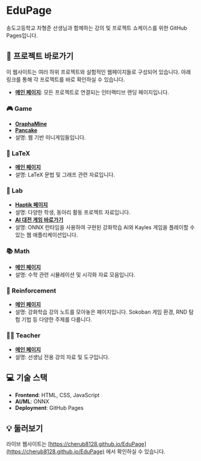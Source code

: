 # EduPage

송도고등학교 차형준 선생님과 함께하는 강의 및 프로젝트 쇼케이스를 위한 GitHub Pages입니다.

## 🚀 프로젝트 바로가기

이 웹사이트는 여러 하위 프로젝트와 실험적인 웹페이지들로 구성되어 있습니다. 아래 링크를 통해 각 프로젝트를 바로 확인하실 수 있습니다.

- **[메인 페이지](https://cherub8128.github.io/EduPage)**: 모든 프로젝트로 연결되는 인터랙티브 랜딩 페이지입니다.

### 🎮 Game
- **[OraphaMine](./Game/OraphaMine/index.html)**
- **[Pancake](./Game/Pancake/index.html)**
- 설명: 웹 기반 미니게임들입니다.


### 📝 LaTeX
- **[메인 페이지](./LaTeX/index.html)**
- 설명: LaTeX 문법 및 그래프 관련 자료입니다.

### 🧪 Lab
- **[Haptik 페이지](./Lab/haptik.html)**
- 설명: 다양한 학생, 동아리 활동 프로젝트 자료입니다.
- **[AI 대전 게임 바로가기](./KaylesAI/index.html)**
- 설명: ONNX 런타임을 사용하여 구현된 강화학습 AI와 Kayles 게임을 플레이할 수 있는 웹 애플리케이션입니다.


### 📚 Math
- **[메인 페이지](./Math/index.html)**
- 설명: 수학 관련 시뮬레이션 및 시각화 자료 모음입니다.

### 🧠 Reinforcement
- **[메인 페이지](./Reinforcement/index.html)**
- 설명: 강화학습 강의 노트를 모아놓은 페이지입니다. Sokoban 게임 환경, RND 탐험 기법 등 다양한 주제를 다룹니다.

### 🧑‍🏫 Teacher
- **[메인 페이지](./Teacher/index.html)**
- 설명: 선생님 전용 강의 자료 및 도구입니다.

## 💻 기술 스택

- **Frontend**: HTML, CSS, JavaScript
- **AI/ML**: ONNX
- **Deployment**: GitHub Pages

## 💡 둘러보기

라이브 웹사이트는 [https://cherub8128.github.io/EduPage](https://cherub8128.github.io/EduPage) 에서 확인하실 수 있습니다.
